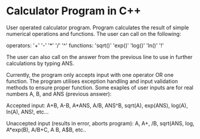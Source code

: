 # Calculator Program in C++

User operated calculator program. Program calculates the result of simple numerical operations and functions. The user can call on the following:

operators: '+' '-' '*' '/' '^' functions: 'sqrt()' 'exp()' 'log()' 'ln()' '!'

The user can also call on the answer from the previous line to use in further calculations by typing ANS.

Currently, the program only accepts input with one operator OR one function. The program utilises exception handling and input validation methods to ensure proper function. Some exaples of user inputs are for real numbers A, B, and ANS (previous answer):

Accepted input: A+B, A-B, A*ANS, A/B, ANS^B, sqrt(A), exp(ANS), log(A), ln(A), ANS!, etc...

Unaccepted input (results in error, aborts program): A, A+, /B, sqrt(ANS, log, A*exp(B), A/B+C, A B, A$B, etc..
